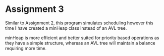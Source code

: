 # Assignment 3

Similar to Assignment 2, this program simulates scheduling however this time I have created a minHeap class instead of an AVL tree.

minHeap is more efficient and better suited for priority based operations as they have a simple structure, whereas an AVL tree will maintain a balance requiring more time.